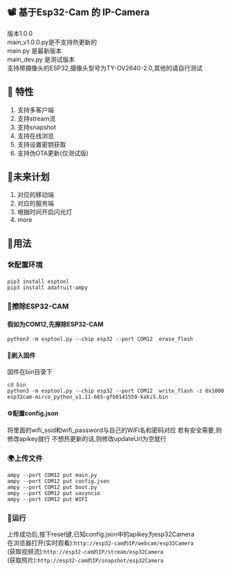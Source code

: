 ## 📽 基于Esp32-Cam 的 IP-Camera
版本1.0.0</br>
main_v1.0.0.py是不支持热更新的</br>
main.py 是最新版本</br>
main_dev.py 是测试版本</br>
支持带摄像头的ESP32,摄像头型号为TY-OV2640-2.0,其他的请自行测试</br>

## 📍 特性
1. 支持多客户端
2. 支持stream流
3. 支持snapshot
4. 支持在线浏览
5. 支持设置密钥获取
6. 支持伪OTA更新(仅测试版)

## 📜未来计划
1. 对应的移动端
2. 对应的服务端
3. 根据时间开启闪光灯
4. more

## 📌用法

### 🛠配置环境
```
pip3 install esptool
pip3 install adafruit-ampy
```

### 🔨擦除ESP32-CAM
#### 假如为COM12,先擦除ESP32-CAM
```
python3 -m esptool.py --chip esp32 --port COM12  erase_flash
```

#### 🔧刷入固件
固件在bin目录下
```
cd bin
python3 -m esptool.py --chip esp32 --port COM12  write_flash -z 0x1000 esp32cam-mirco_python_v1.11-665-gfb0141559-kaki5.bin
```

#### ⚙配置config.json
将里面的wifi_ssid和wifi_password与自己的WiFi名和密码对应
若有安全需要,则修改apikey就行
不想热更新的话,则修改updateUrl为空就行

### 🌍上传文件
```
ampy --port COM12 put main.py
ampy --port COM12 put config.json
ampy --port COM12 put boot.py
ampy --port COM12 put uasyncio
ampy --port COM12 put WIFI
```
### 🚀运行
上传成功后,按下reset键,已知config.json中的apikey为esp32Camera</br>
在浏览器打开(实时观看):```http://esp32-cam的IP/webcam/esp32Camera```</br>
(获取视频流):```http://esp32-cam的IP/stream/esp32Camera```</br>
(获取照片):```http://esp32-cam的IP/snapshot/esp32Camera```
